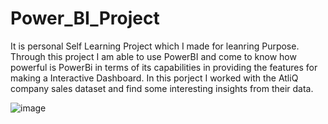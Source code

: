 # Power_BI_Project
It is personal Self Learning Project which I made for leanring Purpose. Through this project I am able to use PowerBI and come to know how powerful
is PowerBi in terms of its capabilities in providing the features for making a Interactive Dashboard.
In this porject I worked with the AtliQ company sales dataset and find some interesting insights from their data.

![image](https://user-images.githubusercontent.com/55008279/165145362-39f6a18c-1a3f-4120-b094-e204b8202170.png)
